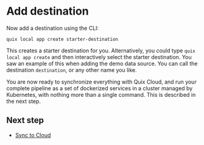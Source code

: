 # Add destination

Now add a destination using the CLI:

```
quix local app create starter-destination
```

This creates a starter destination for you. Alternatively, you could type `quix local app create` and then interactively select the starter destination. You saw an example of this when adding the demo data source. You can call the destination `destination`, or any other name you like.

You are now ready to synchronize everything with Quix Cloud, and run your complete pipeline as a set of dockerized services in a cluster managed by Kubernetes, with nothing more than a single command. This is described in the next step.

## Next step

* [Sync to Cloud](./cli-sync-to-cloud.md)
